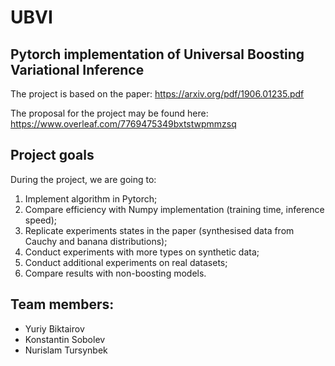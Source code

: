 # UBVI
## Pytorch implementation of Universal Boosting Variational Inference

The project is based on the paper: https://arxiv.org/pdf/1906.01235.pdf

The proposal for the project may be found here: https://www.overleaf.com/7769475349bxtstwpmmzsq


## Project goals

During the project, we are going to:

1. Implement algorithm in Pytorch;
2. Compare efficiency with Numpy implementation (training time, inference speed);
3. Replicate experiments states in the paper (synthesised data from Cauchy and banana distributions);
4. Conduct experiments with more types on synthetic data;
5. Conduct additional experiments on real datasets;
6. Compare results with non-boosting models.

## Team members: 
 * Yuriy Biktairov
 * Konstantin Sobolev
 * Nurislam Tursynbek
